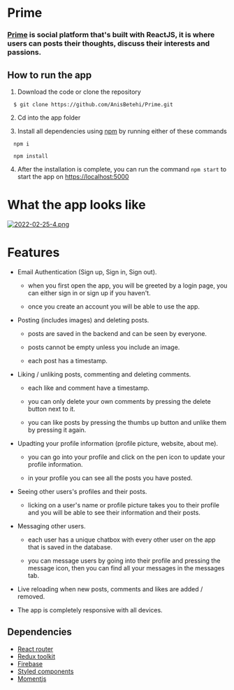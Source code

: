 # Prime
### [**Prime**](https://primme.netlify.app) is social platform that's built with ReactJS, it is where users can posts their thoughts, discuss their interests and passions.


## How to run the app
1. Download the code or clone the repository
```
  $ git clone https://github.com/AnisBetehi/Prime.git
```
2. Cd into the app folder

3. Install all dependencies using [npm](https://www.npmjs.com/) by running either of these commands
```
  npm i
```
```
  npm install
```

4. After the installation is complete, you can run the command `npm start` to start the app on [https://localhost:5000](https://localhost:5000)

# What the app looks like

[![2022-02-25-4.png](https://i.postimg.cc/jjBSF8Bx/2022-02-25-4.png)](https://postimg.cc/DWdhWc2H)


# Features

- Email Authentication (Sign up, Sign in, Sign out).
  - when you first open the app, you will be greeted by a login page, you can either sign in or sign up if you haven't.

  - once you create an account you will be able to use the app.

- Posting (includes images) and deleting posts.
  - posts are saved in the backend and can be seen by everyone.

  - posts cannot be empty unless you include an image.

  - each post has a timestamp.

- Liking / unliking posts, commenting and deleting comments.

  - each like and comment have a timestamp.
  
  - you can only delete your own comments by pressing the delete button next to it.

  - you can like posts by pressing the thumbs up button and unlike them by pressing it again.

- Upadting your profile information (profile picture, website, about me).
  
  - you can go into your profile and click on the pen icon to update your profile information.

  - in your profile you can see all the posts you have posted.

- Seeing other users's profiles and their posts.

  - licking on a user's name or profile picture takes you to their profile 
and you will be able to see their information and their posts.

- Messaging other users.

  - each user has a unique chatbox with every other user on the app that is saved in the database.

  - you can message users by going into their profile and pressing the message icon, then you can find all your messages in the messages tab.

- Live reloading when new posts, comments and likes are added / removed.

- The app is completely responsive with all devices.



## Dependencies
- [React router](https://reactrouter.com/)
- [Redux toolkit](https://redux-toolkit.js.org/)
- [Firebase](https://firebase.google.com/)
- [Styled components](https://styled-components.com/)
- [Momentjs](https://momentjs.com/)


